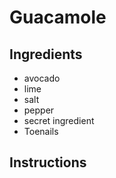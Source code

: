 # Guacamole
## Ingredients 
* avocado 
* lime 
* salt
* pepper
* secret ingredient
* Toenails
## Instructions 

